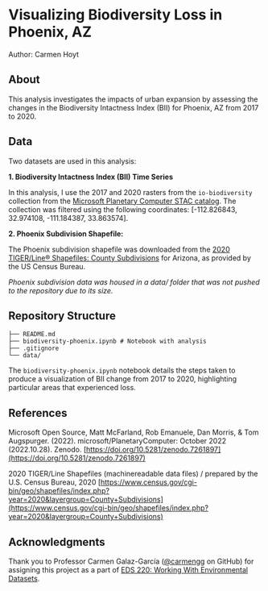 # Visualizing Biodiversity Loss in Phoenix, AZ
Author: Carmen Hoyt

## About
This analysis investigates the impacts of urban expansion by assessing the changes in the Biodiversity Intactness Index (BII) for Phoenix, AZ from 2017 to 2020.

## Data

Two datasets are used in this analysis:

**1. Biodiversity Intactness Index (BII) Time Series**
   
In this analysis, I use the 2017 and 2020 rasters from the `io-biodiversity` collection from the [Microsoft Planetary Computer STAC catalog](https://planetarycomputer.microsoft.com/dataset/io-biodiversity). The collection was filtered using the following coordinates: [-112.826843, 32.974108, -111.184387, 33.863574].

**2. Phoenix Subdivision Shapefile:**
   
The Phoenix subdivision shapefile was downloaded from the [2020 TIGER/Line® Shapefiles: County Subdivisions](https://www.census.gov/cgi-bin/geo/shapefiles/index.php?year=2020&layergroup=County+Subdivisions) for Arizona, as provided by the US Census Bureau.

*Phoenix subdivision data was housed in a data/ folder that was not pushed to the repository due to its size.*

## Repository Structure
```
├── README.md
├── biodiversity-phoenix.ipynb # Notebook with analysis
├── .gitignore
└── data/
```
The `biodiversity-phoenix.ipynb` notebook details the steps taken to produce a visualization of BII change from 2017 to 2020, highlighting particular areas that experienced loss.

## References

Microsoft Open Source, Matt McFarland, Rob Emanuele, Dan Morris, & Tom Augspurger. (2022). microsoft/PlanetaryComputer: October 2022 (2022.10.28). Zenodo. [https://doi.org/10.5281/zenodo.7261897](https://doi.org/10.5281/zenodo.7261897)

2020 TIGER/Line Shapefiles (machinereadable data files) / prepared by the
U.S. Census Bureau, 2020 [https://www.census.gov/cgi-bin/geo/shapefiles/index.php?year=2020&layergroup=County+Subdivisions](https://www.census.gov/cgi-bin/geo/shapefiles/index.php?year=2020&layergroup=County+Subdivisions)

## Acknowledgments

Thank you to Professor Carmen Galaz-García ([@carmengg](https://github.com/carmengg/carmengg) on GitHub) for assigning this project as a part of [EDS 220: Working With Environmental Datasets](https://meds-eds-220.github.io/MEDS-eds-220-course/assignments/final-project.html).
